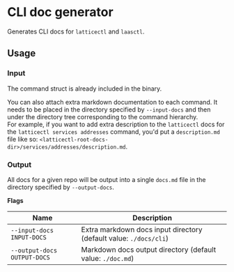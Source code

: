 # CLI doc generator  
Generates CLI docs for `latticectl` and `laasctl`.

## Usage
### Input
The command struct is already included in the binary.  

You can also attach extra markdown documentation to each command. 
It needs to be placed in the directory specified by `--input-docs` and then under the directory tree corresponding to the command hierarchy.  
For example, if you want to add extra description to the `latticectl` docs for the `latticectl services addresses` command, 
you'd put a `description.md` file like so:
`<latticectl-root-docs-dir>/services/addresses/description.md`.  

### Output
All docs for a given repo will be output into a single `docs.md` file in the directory specified by `--output-docs`.

**Flags**

| Name | Description |  
| --- | --- |  
|`--input-docs INPUT-DOCS` | Extra markdown docs input directory (default value: `./docs/cli`) |  
|`--output-docs OUTPUT-DOCS` | Markdown docs output directory (default value: `./doc.md`) |